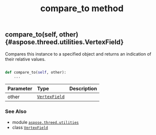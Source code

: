 ﻿---
title: compare_to method
second_title: Aspose.3D for Python via .NET API References
description: 
type: docs
weight: 20
url: /python-net/aspose.threed.utilities/vertexfield/compare_to/
is_root: false
---

## compare_to(self, other) {#aspose.threed.utilities.VertexField}

Compares this instance to a specified object and returns an indication of their relative values.



```python

def compare_to(self, other):
    ...
```


| Parameter | Type | Description |
| :- | :- | :- |
| other | [`VertexField`](/3d/python-net/aspose.threed.utilities/vertexfield) |  |



### See Also
* module [`aspose.threed.utilities`](../../)
* class [`VertexField`](/3d/python-net/aspose.threed.utilities/vertexfield)
